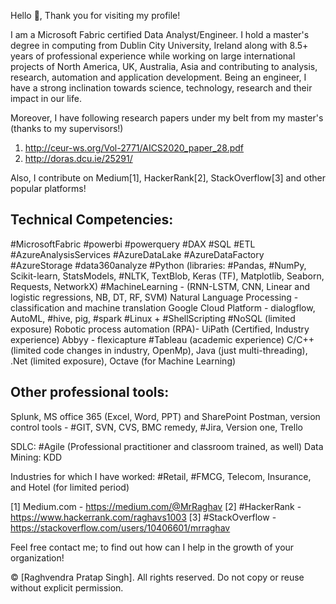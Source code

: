 Hello 👋,
Thank you for visiting my profile!

I am a Microsoft Fabric certified Data Analyst/Engineer. I hold a master's degree in computing from Dublin City University, Ireland along with 8.5+ years of professional experience while working on large international projects of North America, UK, Australia, Asia and contributing to analysis, research, automation and application development. 
Being an engineer, I have a strong inclination towards science, technology, research and their impact in our life. 

Moreover, I have following research papers under my belt from my master's (thanks to my supervisors!)
1) http://ceur-ws.org/Vol-2771/AICS2020_paper_28.pdf
2) http://doras.dcu.ie/25291/

Also, I contribute on Medium[1], HackerRank[2], StackOverflow[3] and other popular platforms!

Technical Competencies:
------------------------------------------
#MicrosoftFabric #powerbi #powerquery #DAX #SQL #ETL #AzureAnalysisServices #AzureDataLake #AzureDataFactory #AzureStorage #data360analyze #Python (libraries: #Pandas, #NumPy, Scikit-learn, StatsModels, #NLTK, TextBlob, Keras (TF), Matplotlib, Seaborn, Requests, NetworkX) #MachineLearning - (RNN-LSTM, CNN, Linear and logistic regressions, NB, DT, RF, SVM)
Natural Language Processing - classification and machine translation
Google Cloud Platform - dialogflow, AutoML, #hive, pig, #spark
#Linux + #ShellScripting
#NoSQL (limited exposure)
Robotic process automation (RPA)- UiPath (Certified, Industry experience)
Abbyy - flexicapture
#Tableau (academic experience)
C/C++ (limited code changes in industry, OpenMp), Java (just multi-threading), .Net (limited exposure), Octave (for Machine Learning)

Other professional tools:
----------------------------------------------------
Splunk, MS office 365 (Excel, Word, PPT) and SharePoint
Postman, version control tools - #GIT, SVN, CVS, BMC remedy, #Jira, Version one, Trello

SDLC: #Agile (Professional practitioner and classroom trained, as well)
Data Mining: KDD

Industries for which I have worked: #Retail, #FMCG, Telecom, Insurance, and Hotel (for limited period)

[1] Medium.com - https://medium.com/@MrRaghav
[2] #HackerRank - https://www.hackerrank.com/raghavs1003
[3] #StackOverflow - https://stackoverflow.com/users/10406601/mrraghav

Feel free contact me; to find out how can I help in the growth of your organization!

© [Raghvendra Pratap Singh]. All rights reserved. Do not copy or reuse without explicit permission.

